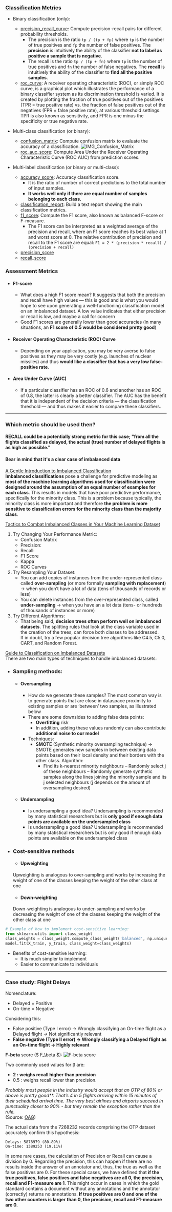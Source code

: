 ### [Classification Metrics](https://scikit-learn.org/stable/modules/model_evaluation.html#classification-metrics)

- Binary classification (only):
    - [precision_recall_curve](https://scikit-learn.org/stable/modules/generated/sklearn.metrics.precision_recall_curve.html#sklearn.metrics.precision_recall_curve): Compute precision-recall pairs for different probability thresholds.
        - The precision is the ratio `tp / (tp + fp)` where `tp` is the number of true positives and `fp` the number of false positives. The **precision** is intuitively the ability of the classifier **not to label as positive a sample that is negative**.
        - The recall is the ratio `tp / (tp + fn)` where `tp` is the number of true positives and `fn` the number of false negatives. The **recall** is intuitively the ability of the classifier to **find all the positive samples**.
    - [roc_curve](https://scikit-learn.org/stable/modules/generated/sklearn.metrics.roc_curve.html#sklearn.metrics.roc_curve): A receiver operating characteristic (ROC), or simply ROC curve, is a graphical plot which illustrates the performance of a binary classifier system as its discrimination threshold is varied. It is created by plotting the fraction of true positives out of the positives (TPR = true positive rate) vs. the fraction of false positives out of the negatives (FPR = false positive rate), at various threshold settings. TPR is also known as sensitivity, and FPR is one minus the specificity or true negative rate.
        
- Multi-class classification (or binary):
    - [confusion_matrix](https://scikit-learn.org/stable/modules/generated/sklearn.metrics.confusion_matrix.html#sklearn.metrics.confusion_matrix): Compute confusion matrix to evaluate the accuracy of a classification.
    ![IMG_Confusion_Matrix](https://scikit-learn.org/stable/_images/sphx_glr_plot_confusion_matrix_0011.png)
    - [roc_auc_score](https://scikit-learn.org/stable/modules/generated/sklearn.metrics.roc_auc_score.html#sklearn.metrics.roc_auc_score): Compute Area Under the Receiver Operating Characteristic Curve (ROC AUC) from prediction scores.

- Multi-label classification (or binary or multi-class):
    - [accuracy_score](https://scikit-learn.org/stable/modules/generated/sklearn.metrics.accuracy_score.html#sklearn.metrics.accuracy_score): Accuracy classification score.
        - It is the ratio of number of correct predictions to the total number of input samples.
        - **It works well only if there are equal number of samples belonging to each class.**
    - [classification_report](https://scikit-learn.org/stable/modules/generated/sklearn.metrics.classification_report.html#sklearn.metrics.classification_report): Build a text report showing the main classification metrics.
    - [f1_score](https://scikit-learn.org/stable/modules/generated/sklearn.metrics.f1_score.html#sklearn.metrics.f1_score): Compute the F1 score, also known as balanced F-score or F-measure.
        - The F1 score can be interpreted as a weighted average of the precision and recall, where an F1 score reaches its best value at 1 and worst score at 0. The relative contribution of precision and recall to the F1 score are equal: `F1 = 2 * (precision * recall) / (precision + recall)`
    - [precision_score](https://scikit-learn.org/stable/modules/generated/sklearn.metrics.precision_score.html#sklearn.metrics.precision_score)
    - [recall_score](https://scikit-learn.org/stable/modules/generated/sklearn.metrics.recall_score.html#sklearn.metrics.recall_score)
    
### Assessment Metrics
- #### F1-score
    - What does a high F1 score mean? It suggests that both the precision and recall have high values — this is good and is what you would hope to see upon generating a well-functioning classification model on an imbalanced dataset. A low value indicates that either precision or recall is low, and maybe a call for concern
    - Good F1 scores are generally lower than good accuracies (in many situations, an **F1 score of 0.5 would be considered pretty good**)

- #### Receiver Operating Characteristic (ROC) Curve
   - Depending on your application, you may be very averse to false positives as they may be very costly (e.g. launches of nuclear missiles) and thus **would like a classifier that has a very low false-positive rate**.

- #### Area Under Curve (AUC)
   - If a particular classifier has an ROC of 0.6 and another has an ROC of 0.8, the latter is clearly a better classifier. The AUC has the benefit that it is independent of the decision criteria — the classification threshold — and thus makes it easier to compare these classifiers.
   
-------------   
 
### Which metric should be used then?
#### RECALL could be a potentially strong metric for this case; "from all the flights classified as delayed, the actual (true) number of delayed flights is as high as possible."
#### Bear in mind that it's a clear case of imbalanced data

[A Gentle Introduction to Imbalanced Classification](https://machinelearningmastery.com/what-is-imbalanced-classification/)  
**Imbalanced classifications** pose a challenge for predictive modeling as **most of the machine learning algorithms used for classification were designed around the assumption of an equal number of examples for each class**. This results in models that have poor predictive performance, specifically for the minority class. This is a problem because typically, the minority class is more important and therefore **the problem is more sensitive to classification errors for the minority class than the majority class**.

[Tactics to Combat Imbalanced Classes in Your Machine Learning Dataset](https://machinelearningmastery.com/tactics-to-combat-imbalanced-classes-in-your-machine-learning-dataset/)  
1. Try Changing Your Performance Metric:
    - Confusion Matrix
    - Precision: 
    - Recall: 
    - F1 Score
    - Kappa
    - ROC Curves
2. Try Resampling Your Dataset:
    - You can add copies of instances from the under-represented class called **over-sampling** (or more formally **sampling with replacement**) → when you don’t have a lot of data (tens of thousands of records or less)
    - You can delete instances from the over-represented class, called **under-sampling** → when you have an a lot data (tens- or hundreds of thousands of instances or more)
3. Try Different Algorithms:
    - That being said, **decision trees often perform well on imbalanced datasets**. The splitting rules that look at the class variable used in the creation of the trees, can force both classes to be addressed.  
    If in doubt, try a few popular decision tree algorithms like C4.5, C5.0, CART, and Random Forest.
    
[Guide to Classification on Imbalanced Datasets](https://towardsdatascience.com/guide-to-classification-on-imbalanced-datasets-d6653aa5fa23)  
There are two main types of techniques to handle imbalanced datasets:
- ### Sampling methods:
    - #### Oversampling
        - How do we generate these samples? The most common way is to generate points that are close in dataspace proximity to existing samples or are ‘between’ two samples, as illustrated below
        - There are some downsides to adding false data points:
            - **Overfitting** risk
            - In addition, adding these values randomly can also contribute **additional noise to our model**
        - Techniques:
            - **SMOTE** (Synthetic minority oversampling technique) → SMOTE generates new samples in between existing data points based on their local density and their borders with the other class. Algorithm:
                - Find its k-nearest minority neighbours
                – Randomly select j of these neighbours
                – Randomly generate synthetic samples along the lines joining the minority sample and its j selected neighbours (j depends on the amount of oversampling desired)
    - #### Undersampling
        - Is undersampling a good idea? Undersampling is recommended by many statistical researchers but is **only good if enough data points are available on the undersampled class**
        - Is undersampling a good idea? Undersampling is recommended by many statistical researchers but is only good if enough data points are available on the undersampled class
- ### Cost-sensitive methods
    - #### Upweighting
    Upweighting is analogous to over-sampling and works by increasing the weight of one of the classes keeping the weight of the other class at one
    - #### Down-weighting
    Down-weighting is analogous to under-sampling and works by decreasing the weight of one of the classes keeping the weight of the other class at one

```python
# Example of how to implement cost-sensitive learning:
from sklearn.utils import class_weight
class_weights = class_weight.compute_class_weight('balanced', np.unique(y_train), y_train)
model.fit(X_train, y_train, class_weight=class_weights)
```

- Benefits of cost-sensitive learning:
    - It is much simpler to implement
    - Easier to communicate to individuals

-------------

### Case study: Flight Delays

Nomenclature:
- Delayed = Positive
- On-time = Negative 

Considering this:
- False positive (Type I error) → Wrongly classifying an On-time flight as a Delayed flight → Not significantly relevant
- **False negative (Type II error) → Wrongly classifying a Delayed flight as an On-time flight → Highly relevant**

**F-beta** score (\$ F_\beta \$):
![F-beta score](https://wikimedia.org/api/rest_v1/media/math/render/svg/136f45612c08805f4254f63d2f2524bc25075fff)

Two commonly used values for β are:
- **2 : weighs recall higher than precision**
- 0.5 : weighs recall lower than precision.


<em>Probably most people in the industry would accept that an **OTP of 80%* or above is pretty good***. That’s 4 in 5 flights arriving within 15 minutes of their scheduled arrival time. The very best airlines and airports succeed in punctuality closer to 90% - but they remain the exception rather than the rule.</em>  
(Source: [OAG](https://www.oag.com/on-time-performance-airlines-airports))

The actual data from the 7268232 records comprising the OTP dataset accurately confirm this hypothesis:
```
Delays: 5878979 (80.89%)
On-time: 1389253 (19.11%)
```

In some rare cases, the calculation of Precision or Recall can cause a division by 0. Regarding the precision, this can happen if there are no results inside the answer of an annotator and, thus, the true as well as the false positives are 0. For these special cases, we have defined that **if the true positives, false positives and false negatives are all 0, the precision, recall and F1-measure are 1**. This might occur in cases in which the gold standard contains a document without any annotations and the annotator (correctly) returns no annotations. **If true positives are 0 and one of the two other counters is larger than 0, the precision, recall and F1-measure are 0.**


